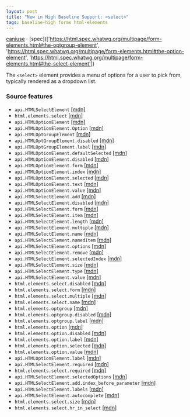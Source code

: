 ```yaml
---
layout: post
title: "New in High Baseline Support: <select>"
tags: baseline-high forms html-elements
---
```


[caniuse](https://caniuse.com/?search=select) · [spec](['https://html.spec.whatwg.org/multipage/form-elements.html#the-optgroup-element', 'https://html.spec.whatwg.org/multipage/form-elements.html#the-option-element', 'https://html.spec.whatwg.org/multipage/form-elements.html#the-select-element'])

The `<select>` element provides a menu of options for a user to pick from, typically rendered as a dropdown list.

### Source features

- ``api.HTMLSelectElement`` [[mdn]](https://https://developer.mozilla.org/en-US/search?q=api.HTMLSelectElement)
- ``html.elements.select`` [[mdn]](https://https://developer.mozilla.org/en-US/search?q=html.elements.select)
- ``api.HTMLOptionElement`` [[mdn]](https://https://developer.mozilla.org/en-US/search?q=api.HTMLOptionElement)
- ``api.HTMLOptionElement.Option`` [[mdn]](https://https://developer.mozilla.org/en-US/search?q=api.HTMLOptionElement.Option)
- ``api.HTMLOptGroupElement`` [[mdn]](https://https://developer.mozilla.org/en-US/search?q=api.HTMLOptGroupElement)
- ``api.HTMLOptGroupElement.disabled`` [[mdn]](https://https://developer.mozilla.org/en-US/search?q=api.HTMLOptGroupElement.disabled)
- ``api.HTMLOptGroupElement.label`` [[mdn]](https://https://developer.mozilla.org/en-US/search?q=api.HTMLOptGroupElement.label)
- ``api.HTMLOptionElement.defaultSelected`` [[mdn]](https://https://developer.mozilla.org/en-US/search?q=api.HTMLOptionElement.defaultSelected)
- ``api.HTMLOptionElement.disabled`` [[mdn]](https://https://developer.mozilla.org/en-US/search?q=api.HTMLOptionElement.disabled)
- ``api.HTMLOptionElement.form`` [[mdn]](https://https://developer.mozilla.org/en-US/search?q=api.HTMLOptionElement.form)
- ``api.HTMLOptionElement.index`` [[mdn]](https://https://developer.mozilla.org/en-US/search?q=api.HTMLOptionElement.index)
- ``api.HTMLOptionElement.selected`` [[mdn]](https://https://developer.mozilla.org/en-US/search?q=api.HTMLOptionElement.selected)
- ``api.HTMLOptionElement.text`` [[mdn]](https://https://developer.mozilla.org/en-US/search?q=api.HTMLOptionElement.text)
- ``api.HTMLOptionElement.value`` [[mdn]](https://https://developer.mozilla.org/en-US/search?q=api.HTMLOptionElement.value)
- ``api.HTMLSelectElement.add`` [[mdn]](https://https://developer.mozilla.org/en-US/search?q=api.HTMLSelectElement.add)
- ``api.HTMLSelectElement.disabled`` [[mdn]](https://https://developer.mozilla.org/en-US/search?q=api.HTMLSelectElement.disabled)
- ``api.HTMLSelectElement.form`` [[mdn]](https://https://developer.mozilla.org/en-US/search?q=api.HTMLSelectElement.form)
- ``api.HTMLSelectElement.item`` [[mdn]](https://https://developer.mozilla.org/en-US/search?q=api.HTMLSelectElement.item)
- ``api.HTMLSelectElement.length`` [[mdn]](https://https://developer.mozilla.org/en-US/search?q=api.HTMLSelectElement.length)
- ``api.HTMLSelectElement.multiple`` [[mdn]](https://https://developer.mozilla.org/en-US/search?q=api.HTMLSelectElement.multiple)
- ``api.HTMLSelectElement.name`` [[mdn]](https://https://developer.mozilla.org/en-US/search?q=api.HTMLSelectElement.name)
- ``api.HTMLSelectElement.namedItem`` [[mdn]](https://https://developer.mozilla.org/en-US/search?q=api.HTMLSelectElement.namedItem)
- ``api.HTMLSelectElement.options`` [[mdn]](https://https://developer.mozilla.org/en-US/search?q=api.HTMLSelectElement.options)
- ``api.HTMLSelectElement.remove`` [[mdn]](https://https://developer.mozilla.org/en-US/search?q=api.HTMLSelectElement.remove)
- ``api.HTMLSelectElement.selectedIndex`` [[mdn]](https://https://developer.mozilla.org/en-US/search?q=api.HTMLSelectElement.selectedIndex)
- ``api.HTMLSelectElement.size`` [[mdn]](https://https://developer.mozilla.org/en-US/search?q=api.HTMLSelectElement.size)
- ``api.HTMLSelectElement.type`` [[mdn]](https://https://developer.mozilla.org/en-US/search?q=api.HTMLSelectElement.type)
- ``api.HTMLSelectElement.value`` [[mdn]](https://https://developer.mozilla.org/en-US/search?q=api.HTMLSelectElement.value)
- ``html.elements.select.disabled`` [[mdn]](https://https://developer.mozilla.org/en-US/search?q=html.elements.select.disabled)
- ``html.elements.select.form`` [[mdn]](https://https://developer.mozilla.org/en-US/search?q=html.elements.select.form)
- ``html.elements.select.multiple`` [[mdn]](https://https://developer.mozilla.org/en-US/search?q=html.elements.select.multiple)
- ``html.elements.select.name`` [[mdn]](https://https://developer.mozilla.org/en-US/search?q=html.elements.select.name)
- ``html.elements.optgroup`` [[mdn]](https://https://developer.mozilla.org/en-US/search?q=html.elements.optgroup)
- ``html.elements.optgroup.disabled`` [[mdn]](https://https://developer.mozilla.org/en-US/search?q=html.elements.optgroup.disabled)
- ``html.elements.optgroup.label`` [[mdn]](https://https://developer.mozilla.org/en-US/search?q=html.elements.optgroup.label)
- ``html.elements.option`` [[mdn]](https://https://developer.mozilla.org/en-US/search?q=html.elements.option)
- ``html.elements.option.disabled`` [[mdn]](https://https://developer.mozilla.org/en-US/search?q=html.elements.option.disabled)
- ``html.elements.option.label`` [[mdn]](https://https://developer.mozilla.org/en-US/search?q=html.elements.option.label)
- ``html.elements.option.selected`` [[mdn]](https://https://developer.mozilla.org/en-US/search?q=html.elements.option.selected)
- ``html.elements.option.value`` [[mdn]](https://https://developer.mozilla.org/en-US/search?q=html.elements.option.value)
- ``api.HTMLOptionElement.label`` [[mdn]](https://https://developer.mozilla.org/en-US/search?q=api.HTMLOptionElement.label)
- ``api.HTMLSelectElement.required`` [[mdn]](https://https://developer.mozilla.org/en-US/search?q=api.HTMLSelectElement.required)
- ``html.elements.select.required`` [[mdn]](https://https://developer.mozilla.org/en-US/search?q=html.elements.select.required)
- ``api.HTMLSelectElement.selectedOptions`` [[mdn]](https://https://developer.mozilla.org/en-US/search?q=api.HTMLSelectElement.selectedOptions)
- ``api.HTMLSelectElement.add.index_before_parameter`` [[mdn]](https://https://developer.mozilla.org/en-US/search?q=api.HTMLSelectElement.add.index_before_parameter)
- ``api.HTMLSelectElement.labels`` [[mdn]](https://https://developer.mozilla.org/en-US/search?q=api.HTMLSelectElement.labels)
- ``api.HTMLSelectElement.autocomplete`` [[mdn]](https://https://developer.mozilla.org/en-US/search?q=api.HTMLSelectElement.autocomplete)
- ``html.elements.select.size`` [[mdn]](https://https://developer.mozilla.org/en-US/search?q=html.elements.select.size)
- ``html.elements.select.hr_in_select`` [[mdn]](https://https://developer.mozilla.org/en-US/search?q=html.elements.select.hr_in_select)
